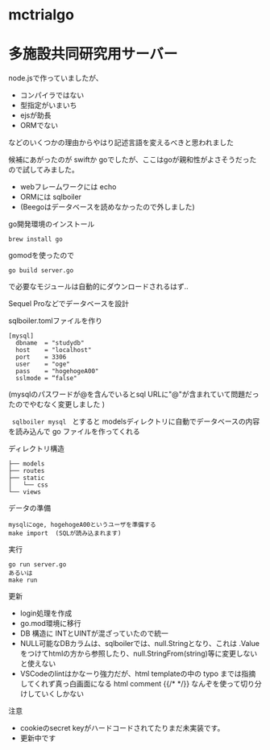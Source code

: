 # mctrialgo

# 多施設共同研究用サーバー

node.jsで作っていましたが、
- コンパイラではない
- 型指定がいまいち
- ejsが助長
- ORMでない

などのいくつかの理由からやはり記述言語を変えるべきと思われました

候補にあがったのが swiftか goでしたが、ここはgoが親和性がよさそうだったので試してみました。

- webフレームワークには echo
- ORMには sqlboiler
- (Beegoはデータベースを読めなかったので外しました)

go開発環境のインストール
```
brew install go
```

gomodを使ったので
```
go build server.go
```
で必要なモジュールは自動的にダウンロードされるはず..

Sequel Proなどでデータベースを設計

sqlboiler.tomlファイルを作り
```
[mysql]
  dbname  = "studydb"
  host    = "localhost"
  port    = 3306
  user    = "oge"
  pass    = "hogehogeA00"
  sslmode = “false"
```

(mysqlのパスワードが@を含んでいるとsql URLに"@"が含まれていて問題だったのでやむなく変更しました
)

` sqlboiler mysql　`とすると
modelsディレクトリに自動でデータベースの内容を読み込んで go ファイルを作ってくれる

ディレクトリ構造
```
├── models
├── routes
├── static
│   └── css
└── views
```

データの準備
```
mysqlにoge, hogehogeA00というユーザを準備する
make import  (SQLが読み込まれます)
```

実行
```
go run server.go
あるいは
make run
```

更新
- login処理を作成
- go.mod環境に移行
- DB 構造に INTとUINTが混ざっていたので統一
- NULL可能なDBカラムは、sqlboilerでは、null.Stringとなり、これは .Valueをつけてhtmlの方から参照したり、null.StringFrom(string)等に変更しないと使えない
- VSCodeのlintはかなーり強力だが、html templateの中の typo までは指摘してくれず真っ白画面になる   html comment  {{/* */}} なんぞを使って切り分けしていくしかない

注意
- cookieのsecret keyがハードコードされてたりまだ未実装です。
- 更新中です

